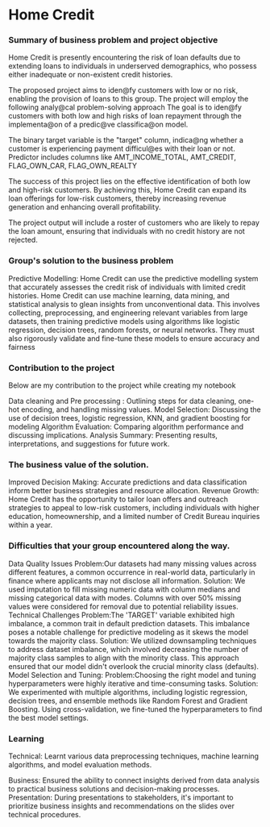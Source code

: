 # Home Credit

### Summary of business problem and project objective

Home Credit is presently encountering the risk of loan defaults due to extending loans to
individuals in underserved demographics, who possess either inadequate or non-existent credit
histories.

The proposed project aims to iden@fy customers with low or no risk, enabling the provision of
loans to this group. The project will employ the following analy@cal problem-solving approach
The goal is to iden@fy customers with both low and high risks of loan repayment through
the implementa@on of a predic@ve classifica@on model.

The binary target variable is the "target" column, indica@ng whether a customer is
experiencing payment difficul@es with their loan or not. Predictor includes columns like
AMT_INCOME_TOTAL, AMT_CREDIT, FLAG_OWN_CAR, FLAG_OWN_REALTY

The success of this project lies on the effective identification of both low and high-risk
customers. By achieving this, Home Credit can expand its loan offerings for low-risk customers,
thereby increasing revenue generation and enhancing overall profitability.

The project output will include a roster of customers who are likely to repay the loan amount,
ensuring that individuals with no credit history are not rejected.

### Group's solution to the business problem
Predictive Modelling: Home Credit can use the predictive modelling system that accurately assesses the credit risk of individuals with limited credit histories.
Home Credit can use machine learning, data mining, and statistical analysis to glean insights from unconventional data. This involves collecting, preprocessing, and engineering relevant variables from large datasets, then training predictive models using algorithms like logistic regression, decision trees, random forests, or neural networks. They must also rigorously validate and fine-tune these models to ensure accuracy and fairness

### Contribution to the project

Below are my contribution to the project while creating my notebook

Data cleaning and Pre processing : Outlining steps for data cleaning, one-hot encoding, and handling missing values.
Model Selection: Discussing the use of decision trees, logistic regression, KNN, and gradient boosting for modeling
Algorithm Evaluation: Comparing algorithm performance and discussing implications.
Analysis Summary: Presenting results, interpretations, and suggestions for future work.

### The business value of the solution.

Improved Decision Making: Accurate predictions and data classification inform better business strategies and resource allocation.
Revenue Growth: Home Credit has the opportunity to tailor loan offers and outreach strategies to appeal to low-risk customers, including individuals with higher education, homeownership, and a limited number of Credit Bureau inquiries within a year.

### Difficulties that your group encountered along the way.

Data Quality Issues
Problem:Our datasets had many missing values across different features, a common occurrence in real-world data, particularly in finance where applicants may not disclose all information.
Solution: We used imputation to fill missing numeric data with column medians and missing categorical data with modes. Columns with over 50% missing values were considered for removal due to potential reliability issues.
Technical Challenges
Problem:The 'TARGET' variable exhibited high imbalance, a common trait in default prediction datasets. This imbalance poses a notable challenge for predictive modeling as it skews the model towards the majority class.
Solution:
We utilized downsampling techniques to address dataset imbalance, which involved decreasing the number of majority class samples to align with the minority class. This approach ensured that our model didn't overlook the crucial minority class (defaults).
Model Selection and Tuning: 
Problem:Choosing the right model and tuning hyperparameters were highly iterative and time-consuming tasks.
Solution: We experimented with multiple algorithms, including logistic regression, decision trees, and ensemble methods like Random Forest and Gradient Boosting. Using cross-validation, we fine-tuned the hyperparameters to find the best model settings.


### Learning

Technical: Learnt various data preprocessing techniques, machine learning algorithms, and model evaluation methods.

Business: Ensured the ability to connect insights derived from data analysis to practical business solutions and decision-making processes.
Presentation: During presentations to stakeholders, it's important to prioritize business insights and recommendations on the slides over technical procedures.


